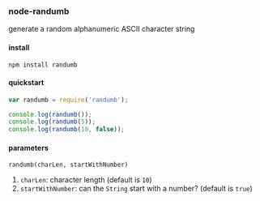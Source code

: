 ### node-randumb
generate a random alphanumeric ASCII character string



#### install

`npm install randumb`



#### quickstart

```javascript
var randumb = require('randumb');

console.log(randumb());
console.log(randumb(5));
console.log(randumb(10, false));
```



#### parameters

`randumb(charLen, startWithNumber)`

1. `charLen`: character length (default is `10`)
2. `startWithNumber`: can the `String` start with a number? (default is `true`)


